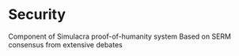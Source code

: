 # Security

Component of Simulacra proof-of-humanity system
Based on SERM consensus from extensive debates

